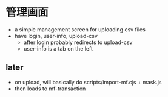 # 管理画面
- a simple management screen for uploading csv files
- have login, user-info, upload-csv
    - after login probably redirects to upload-csv
    - user-info is a tab on the left

## later
- on upload, will basically do scripts/import-mf.cjs + mask.js
- then loads to mf-transaction

